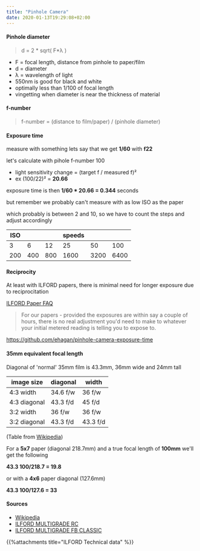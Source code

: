 ```yaml
---
title: "Pinhole Camera"
date: 2020-01-13T19:29:08+02:00
---
```



#### Pinhole diameter

> d = 2 * sqrt( F*λ )

* F = focal length, distance from pinhole to paper/film
* d = diameter
* λ = wavelength of light
* 550nm is good for black and white
* optimally less than 1/100 of focal length
* vingetting when diameter is near the thickness of material

#### f-number

>f-number = (distance to film/paper) / (pinhole diameter)

#### Exposure time

measure with something lets say that we get **1/60** with **f22**


let's calculate with pihole f-number 100

* light sensitivity change = (target f / measured f)²
* ex (100/22)² = **20.66**

exposure time is then **1/60 * 20.66 = 0.344** seconds

but remember we probably can't measure with as low ISO as the paper

which probably is between 2 and 10, so we have to count the steps and adjust accordingly 

| ISO|  |  | speeds| | |
|--|--|--|--|--|--|
|3|6|12|25|50|100|
|200|400|800|1600|3200|6400|

#### Reciprocity
At least with ILFORD papers, there is minimal need for longer exposure due to reciprocitation

[ILFORD Paper FAQ](https://www.ilfordphoto.com/faqs/photographic-paper-faqs/)

> For our papers - provided the exposures are within say a couple of hours, there is no real adjustment you'd need to make to whatever your initial metered reading is telling you to expose to.

https://github.com/ehagan/pinhole-camera-exposure-time

#### 35mm equivalent focal length
 Diagonal of 'normal' 35mm film is 43.3mm, 36mm wide and 24mm tall 

|image size | diagonal| width|
|--|--|--|
|4:3 width |	34.6 f/w |	36 f/w|
|4:3 diagonal |	43.3 f/d |	45 f/d|
|3:2 width |	36 f/w |	36 f/w|
|3:2 diagonal |	43.3 f/d |	43.3 f/d|
 (Table from [Wikipedia](https://en.wikipedia.org/wiki/35_mm_equivalent_focal_length#Conversions))

For a **5x7** paper (diagonal 218.7mm) and a true focal length of **100mm** we'll get the following

**43.3 100/218.7 = 19.8**

or with a **4x6** paper diagonal (127.6mm)

**43.3 100/127.6 = 33**

#### Sources
* [Wikipedia](https://en.wikipedia.org/wiki/Pinhole_camera)
* [ILFORD MULTIGRADE RC](https://www.ilfordphoto.com/multigrade-iv-rc-deluxe-glossy-sheets)
* [ILFORD MULTIGRADE FB CLASSIC](https://www.ilfordphoto.com/multigrade-fb-classic-glossy-sheets)

{{%attachments title="ILFORD Technical data" %}}
